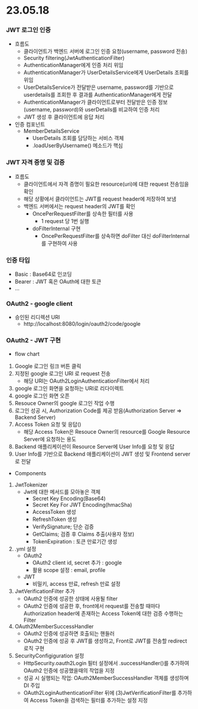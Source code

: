 # 23.05.18

### JWT 로그인 인증

- 흐름도
  - 클라이언트가 백엔드 서버에 로그인 인증 요청(username, password 전송)
  - Security filtering(JwtAuthenticationFilter)
  - AuthenticationManager에게 인증 처리 위임
  - AuthenticationManager가 UserDetailsService에게 UserDetails 조회를 위임
  - UserDetailsService가 전달받은 username, password를 기반으로 userdetails를 조회한 후 결과를 AuthenticationManager에게 전달
  - AuthenticationManager가 클라이언트로부터 전달받은 인증 정보(username, password)와 userDetails를 비교하여 인증 처리
  - JWT 생성 후 클라이언트에 응답 처리
- 인증 컴포넌트
  - MemberDetailsService
    - UserDetails 조회를 담당하는 서비스 객체
    - .loadUserByUsername() 메소드가 핵심

### JWT 자격 증명 및 검증

- 흐름도
  - 클라이언트에서 자격 증명이 필요한 resource(uri)에 대한 request 전송임을 확인
  - 해당 상황에서 클라이언트는 JWT를 request header에 저장하여 보냄
  - 백엔드 서버에서는 request header의 JWT를 확인
    - OncePerRequestFilter를 상속한 필터를 사용
      - 1 request 당 1번 실행
    - doFilterInternal 구현
      - OncePerRequestFilter를 상속하면 doFilter 대신 doFilterInternal를 구현하여 사용

### 인증 타입

- Basic : Base64로 인코딩
- Bearer : JWT 혹은 OAuth에 대한 토큰
- ...

### OAuth2 - google client
- 승인된 리디렉션 URI
  - http://localhost:8080/login/oauth2/code/google

### OAuth2 - JWT 구현

- flow chart

1. Google 로그인 링크 버튼 클릭
2. 지정된 google 로그인 URI 로 request 전송
   - 해당 URI는 OAuth2LoginAuthenticationFilter에서 처리
3. google 로그인 화면을 요청하는 URI로 리다이렉트
4. google 로그인 화면 오픈
5. Resouce Owner의 google 로그인 작업 수행
6. 로그인 성공 시, Authorization Code를 제공 받음(Authorization Server => Backend Server)
7. Access Token 요청 및 응답()
   - 해당 Access Token은 Resouce Owner의 resource를 Google Resource Server에 요청하는 용도
8. Backend 애플리케이션이 Resource Server에 User Info를 요청 및 응답
9. User Info를 기반으로 Backend 애플리케이션이 JWT 생성 및 Frontend server로 전달

- Components

1. JwtTokenizer
   - Jwt에 대한 메서드를 모아놓은 객체
     - Secret Key Encoding(Base64)
     - Secret Key For JWT Encoding(hmacSha)
     - AccessToken 생성
     - RefreshToken 생성
     - VerifySignature; 단순 검증
     - GetClaims; 검증 후 Claims 추출(사용자 정보)
     - TokenExpiration : 토큰 만료기간 생성
2. .yml 설정
   - OAuth2
     - OAuth2 client id, secret 추가 : google
     - 활용 scope 설정 : email, profile
   - JWT
     - 비밀키, access 만료, refresh 만료 설정
3. JwtVerificationFilter 추가
   - OAuth2 인증에 성공한 상태에 사용될 filter
   - OAuth2 인증에 성공한 후, front에서 request를 전송할 때마다 Authorization header에 존재하는 Access Token에 대한 검증 수행하는 Filter
4. OAuth2MemberSuccessHandler
   - OAuth2 인증에 성공하면 호출되는 핸들러
   - OAuth2 인증에 성공 후 JWT를 생성하고, Front로 JWT를 전송할 redirect 로직 구현
5. SecurityConfigiguration 설정
   - HttpSecurity.oauth2Login 필터 설정에서 .successHandler()를 추가하여 OAuth2 인증에 성공했을때의 작업을 지정
   - 성공 시 실행되는 작업: OAuth2MemberSuccessHandler 객체를 생성하며 DI 주입
   - OAuth2LoginAuthenticationFilter 뒤에 (3)JwtVerificationFilter를 추가하여 Access Token을 검색하는 필터를 추가하는 설정 지정
